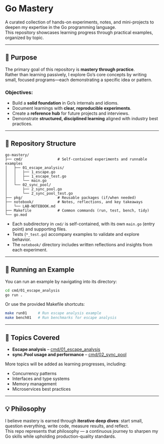 # Go Mastery

A curated collection of hands-on experiments, notes, and mini-projects to deepen my expertise in the Go programming language.  
This repository showcases learning progress through practical examples, organized by topic.

---

## 🎯 Purpose

The primary goal of this repository is **mastery through practice**.  
Rather than learning passively, I explore Go’s core concepts by writing small, focused programs—each demonstrating a specific idea or pattern.

### Objectives:
- Build a **solid foundation** in Go’s internals and idioms.
- Document learnings with **clear, reproducible experiments**.
- Create a **reference hub** for future projects and interviews.
- Demonstrate **structured, disciplined learning** aligned with industry best practices.

---

## 📂 Repository Structure

```text
go-mastery/
├── cmd/                # Self-contained experiments and runnable examples
│   ├── 01_escape_analysis/
│   │   ├── 1_escape.go
│   │   ├── 1_escape_test.go
│   │   └── main.go
│   └── 02_sync_pool/
│       ├── 2_sync_pool.go
│       └── 2_sync_pool_test.go
├── pkg/                # Reusable packages (if/when needed)
├── notebook/           # Notes, reflections, and key takeaways
│   └── LAB-NOTEBOOK.md
├── Makefile            # Common commands (run, test, bench, tidy)
└── go.mod
```

- Each subdirectory in `cmd/` is self-contained, with its own `main.go` (entry point) and supporting files.
- Tests (`*_test.go`) accompany examples to validate and explore behavior.
- The `notebook/` directory includes written reflections and insights from each experiment.

---

## 🚀 Running an Example

You can run an example by navigating into its directory:

```bash
cd cmd/01_escape_analysis
go run .
```

Or use the provided Makefile shortcuts:

```bash
make run01     # Run escape analysis example
make bench01   # Run benchmarks for escape analysis
```

---

## 📖 Topics Covered

- **Escape analysis** – [cmd/01_escape_analysis](cmd/01_escape_analysis)
- **sync.Pool usage and performance** – [cmd/02_sync_pool](cmd/02_sync_pool)

More topics will be added as learning progresses, including:

- Concurrency patterns
- Interfaces and type systems
- Memory management
- Microservices best practices

---

## 💡 Philosophy

I believe mastery is earned through **iterative deep dives**: start small, question everything, write code, measure results, and reflect.  
This repo represents that philosophy — a continuous journey to sharpen my Go skills while upholding production-quality standards.
